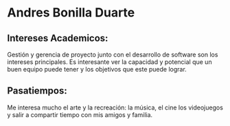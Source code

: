 # Andres Bonilla Duarte

## Intereses Academicos:

Gestión y gerencia de proyecto junto con el desarrollo de software son los intereses principales. Es interesante ver la capacidad y potencial que un buen equipo puede tener y los objetivos que este puede lograr.

## Pasatiempos:

Me interesa mucho el arte y la recreación: la música, el cine los videojuegos y salir a compartir tiempo con mis amigos y familia.
